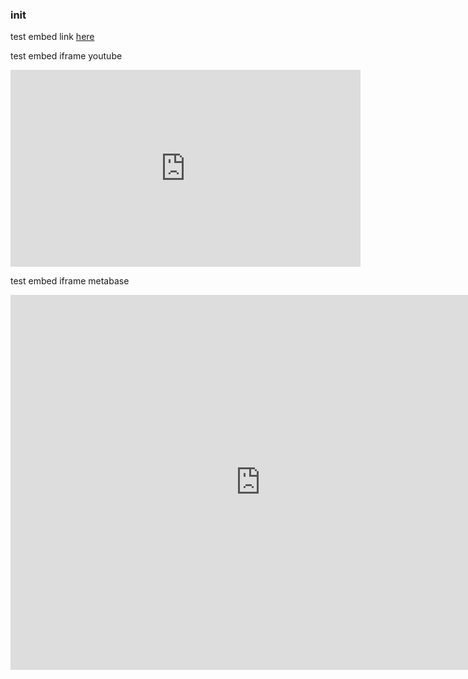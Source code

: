### init

test embed link [here](https://google.com)

test embed iframe youtube
<iframe width="560" height="315" src="https://www.youtube.com/embed/VsZkSFcF-m4" title="YouTube video player" frameborder="0" allow="accelerometer; autoplay; clipboard-write; encrypted-media; gyroscope; picture-in-picture; web-share" allowfullscreen></iframe>

test embed iframe metabase
<iframe
    src="https://lumos.otoklix.com/public/dashboard/70266ade-03b6-408b-bfda-6f5fc05b1811"
    frameborder="0"
    width="800"
    height="600"
    allowtransparency
></iframe>
